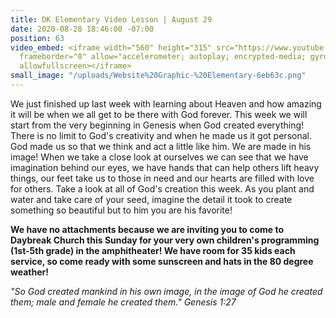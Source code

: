 ```yaml
---
title: DK Elementary Video Lesson | August 29
date: 2020-08-28 18:46:00 -07:00
position: 63
video_embed: <iframe width="560" height="315" src="https://www.youtube.com/embed/QsUtg8mS3_g"
  frameborder="0" allow="accelerometer; autoplay; encrypted-media; gyroscope; picture-in-picture"
  allowfullscreen></iframe>
small_image: "/uploads/Website%20Graphic-%20Elementary-6eb63c.png"
---
```


We just finished up last week with learning about Heaven and how amazing it will be when we all get to be there with God forever. This week we will start from the very beginning in Genesis when God created everything! There is no limit to God's creativity and when he made us it got personal. God made us so that we think and act a little like him. We are made in his image! When we take a close look at ourselves we can see that we have imagination behind our eyes, we have hands that can help others lift heavy things, our feet take us to those in need and our hearts are filled with love for others. Take a look at all of God's creation this week. As you plant and water and take care of your seed, imagine the detail it took to create something so beautiful but to him you are his favorite!

**We have no attachments because we are inviting you to come to Daybreak Church this Sunday for your very own children's programming (1st-5th grade) in the amphitheater! We have room for 35 kids each service, so come ready with some sunscreen and hats in the 80 degree weather!**

*"So God created mankind in his own image, in the image of God he created them; male and female he created them." Genesis 1:27*